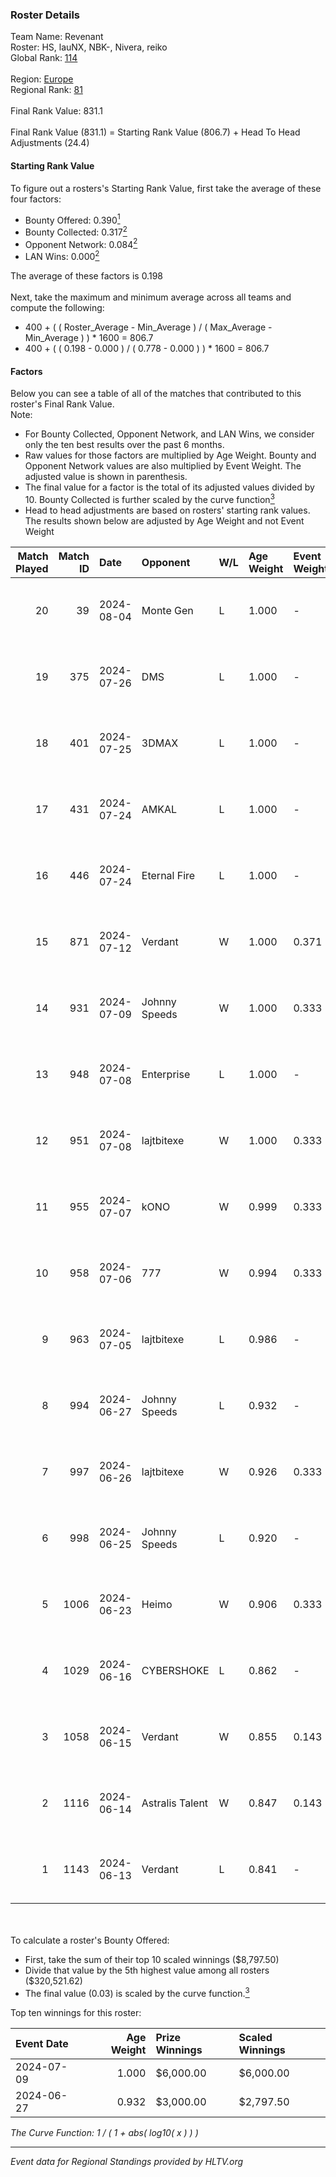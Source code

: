 ### Roster Details<br />
Team Name: Revenant<br />
Roster: HS, lauNX, NBK-, Nivera, reiko<br />
Global Rank: [114](../standings_global.md)<br />
<br />
Region: [Europe]( ../standings_europe.md)<br />
Regional Rank: [81]( ../standings_europe.md)<br />
<br />
Final Rank Value:  831.1<br />
<br />
Final Rank Value (831.1) = Starting Rank Value (806.7) + Head To Head Adjustments (24.4)<br />

#### Starting Rank Value<br />
To figure out a rosters's Starting Rank Value, first take the average of these four factors:<br />
- Bounty Offered: 0.390[<sup>1</sup>](#table2)
- Bounty Collected: 0.317[<sup>2</sup>](#table1)
- Opponent Network: 0.084[<sup>2</sup>](#table1)
- LAN Wins: 0.000[<sup>2</sup>](#table1)

The average of these factors is 0.198<br />
<br />
Next, take the maximum and minimum average across all teams and compute the following:<br />
- 400 + ( ( Roster_Average - Min_Average ) / ( Max_Average - Min_Average ) ) * 1600 = 806.7
- 400 + ( ( 0.198 - 0.000 ) / ( 0.778 - 0.000 ) ) * 1600 = 806.7


#### Factors<br />
Below you can see a table of all of the matches that contributed to this roster's Final Rank Value.<br />
Note:<br />

- For Bounty Collected, Opponent Network, and LAN Wins, we consider only the ten best results over the past 6 months.
- Raw values for those factors are multiplied by Age Weight. Bounty and Opponent Network values are also multiplied by Event Weight. The adjusted value is shown in parenthesis.
- The final value for a factor is the total of its adjusted values divided by 10. Bounty Collected is further scaled by the curve function[<sup>3</sup>](#curveFunction)
- Head to head adjustments are based on rosters' starting rank values. The results shown below are adjusted by Age Weight and not Event Weight
<span id="table1"></span><br />


| Match Played | Match ID | Date       | Opponent        | W/L | Age Weight | Event Weight | Bounty Collected | Opponent Network | LAN Wins  | H2H Adj. | Roster                           |
| -: | -: | :- | :- | :- | :- | :- | :- | :- | :- | -: | :- |
|           20 |       39 | 2024-08-04 | Monte Gen       | L   | 1.000      | -            | -                | -                | -         |   -26.96 | HS, lauNX, NBK-, Nivera, reiko   |
|           19 |      375 | 2024-07-26 | DMS             | L   | 1.000      | -            | -                | -                | -         |   -13.86 | adeX, Jeebs, NBK-, Nivera, reiko |
|           18 |      401 | 2024-07-25 | 3DMAX           | L   | 1.000      | -            | -                | -                | -         |    -1.81 | adeX, Jeebs, NBK-, Nivera, reiko |
|           17 |      431 | 2024-07-24 | AMKAL           | L   | 1.000      | -            | -                | -                | -         |    -4.29 | adeX, lauNX, NBK-, Nivera, reiko |
|           16 |      446 | 2024-07-24 | Eternal Fire    | L   | 1.000      | -            | -                | -                | -         |    -0.48 | adeX, lauNX, NBK-, Nivera, reiko |
|           15 |      871 | 2024-07-12 | Verdant         | W   | 1.000      | 0.371        | 0.015 (0.005)    | 0.287 (0.106)    | 0 (0.000) |    14.65 | adeX, lauNX, NBK-, Nivera, reiko |
|           14 |      931 | 2024-07-09 | Johnny Speeds   | W   | 1.000      | 0.333        | 0.122 (0.041)    | 1.000 (0.333)    | 0 (0.000) |    28.44 | adeX, lauNX, NBK-, Nivera, reiko |
|           13 |      948 | 2024-07-08 | Enterprise      | L   | 1.000      | -            | -                | -                | -         |   -11.04 | adeX, lauNX, NBK-, Nivera, reiko |
|           12 |      951 | 2024-07-08 | lajtbitexe      | W   | 1.000      | 0.333        | 0.007 (0.002)    | 0.108 (0.036)    | 0 (0.000) |    10.76 | adeX, lauNX, NBK-, Nivera, reiko |
|           11 |      955 | 2024-07-07 | kONO            | W   | 0.999      | 0.333        | 0.028 (0.009)    | 0.553 (0.184)    | 0 (0.000) |    17.30 | adeX, lauNX, NBK-, Nivera, reiko |
|           10 |      958 | 2024-07-06 | 777             | W   | 0.994      | 0.333        | 0.015 (0.005)    | 0.173 (0.057)    | 0 (0.000) |    11.33 | adeX, lauNX, NBK-, Nivera, reiko |
|            9 |      963 | 2024-07-05 | lajtbitexe      | L   | 0.986      | -            | -                | -                | -         |   -19.63 | adeX, lauNX, NBK-, Nivera, reiko |
|            8 |      994 | 2024-06-27 | Johnny Speeds   | L   | 0.932      | -            | -                | -                | -         |    -2.49 | adeX, lauNX, NBK-, Nivera, reiko |
|            7 |      997 | 2024-06-26 | lajtbitexe      | W   | 0.926      | 0.333        | 0.007 (0.002)    | 0.108 (0.033)    | 0 (0.000) |    10.34 | adeX, lauNX, NBK-, Nivera, reiko |
|            6 |      998 | 2024-06-25 | Johnny Speeds   | L   | 0.920      | -            | -                | -                | -         |    -2.39 | adeX, lauNX, NBK-, Nivera, reiko |
|            5 |     1006 | 2024-06-23 | Heimo           | W   | 0.906      | 0.333        | 0.006 (0.002)    | 0.103 (0.031)    | 0 (0.000) |     8.67 | adeX, lauNX, NBK-, Nivera, reiko |
|            4 |     1029 | 2024-06-16 | CYBERSHOKE      | L   | 0.862      | -            | -                | -                | -         |   -11.02 | adeX, lauNX, NBK-, Nivera, reiko |
|            3 |     1058 | 2024-06-15 | Verdant         | W   | 0.855      | 0.143        | 0.015 (0.002)    | 0.287 (0.035)    | 0 (0.000) |    16.02 | adeX, lauNX, NBK-, Nivera, reiko |
|            2 |     1116 | 2024-06-14 | Astralis Talent | W   | 0.847      | 0.143        | 0.009 (0.001)    | 0.156 (0.019)    | 0 (0.000) |    10.51 | adeX, lauNX, NBK-, Nivera, reiko |
|            1 |     1143 | 2024-06-13 | Verdant         | L   | 0.841      | -            | -                | -                | -         |    -9.63 | adeX, lauNX, NBK-, Nivera, reiko |

<br />
<span id="table2"></span><br />
To calculate a roster's Bounty Offered:<br />

- First, take the sum of their top 10 scaled winnings ($8,797.50)
- Divide that value by the 5th highest value among all rosters ($320,521.62)
- The final value (0.03) is scaled by the curve function.[<sup>3</sup>](#curveFunction)

Top ten winnings for this roster:<br />

| Event Date | Age Weight | Prize Winnings | Scaled Winnings |
| :- | -: | :- | :- |
| 2024-07-09 |      1.000 | $6,000.00      | $6,000.00       |
| 2024-06-27 |      0.932 | $3,000.00      | $2,797.50       |


<span id="curveFunction"></span>_The Curve Function: 1 / ( 1 + abs( log10( x ) ) )_<br />

---
_Event data for Regional Standings provided by HLTV.org_<br />
